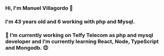 ### Hi, I'm Manuel Villagordo 👋

### I'm 43 years old and 6 working with php and Mysql. 
### 🔭 I’m currently working on Telfy Telecom as php and mysql developer and I’m currently learning React, Node, TypeScript and Mongodb. :heart_eyes:
 





<!--
**mnuhell/mnuhell** is a ✨ _special_ ✨ repository because its `README.md` (this file) appears on your GitHub profile.

Here are some ideas to get you started:

- 🔭 I’m currently working on ...
- 🌱 I’m currently learning ...
- 👯 I’m looking to collaborate on ...
- 🤔 I’m looking for help with ...
- 💬 Ask me about ...
- 📫 How to reach me: ...
- 😄 Pronouns: ...
- ⚡ Fun fact: ...
-->

